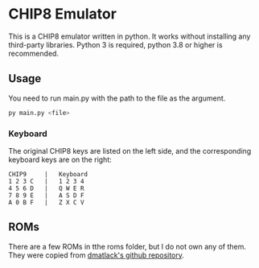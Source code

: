 # CHIP8 Emulator
This is a CHIP8 emulator written in python. It works without installing any third-party libraries.
Python 3 is required, python 3.8 or higher is recommended.

## Usage
You need to run main.py with the path to the file as the argument.
```bash
py main.py <file>
```

### Keyboard
The original CHIP8 keys are listed on the left side, and the corresponding keyboard keys are on the right:
```
CHIP9     |   Keyboard
1 2 3 C   |   1 2 3 4
4 5 6 D   |   Q W E R
7 8 9 E   |   A S D F
A 0 B F   |   Z X C V
```

## ROMs
There are a few ROMs in tthe roms folder, but I do not own any of them. They were copied from [dmatlack's github repository](https://github.com/dmatlack/chip8/tree/master/roms).
